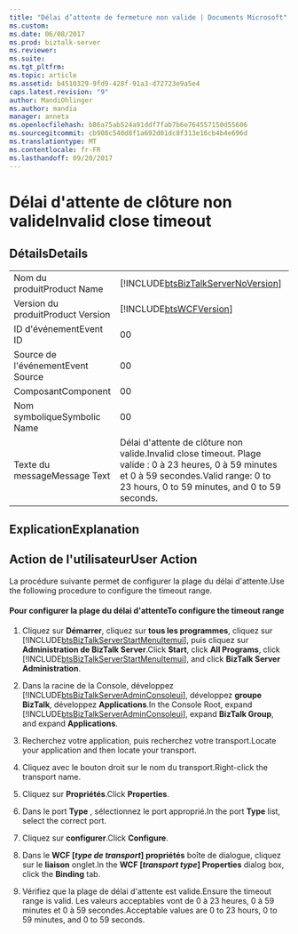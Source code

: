 ```yaml
---
title: "Délai d’attente de fermeture non valide | Documents Microsoft"
ms.custom: 
ms.date: 06/08/2017
ms.prod: biztalk-server
ms.reviewer: 
ms.suite: 
ms.tgt_pltfrm: 
ms.topic: article
ms.assetid: b4510329-9fd9-428f-91a3-d72723e9a5e4
caps.latest.revision: "9"
author: MandiOhlinger
ms.author: mandia
manager: anneta
ms.openlocfilehash: b86a75ab524a91ddf7fab7b6e764557150d55606
ms.sourcegitcommit: cb908c540d8f1a692d01dc8f313e16cb4b4e696d
ms.translationtype: MT
ms.contentlocale: fr-FR
ms.lasthandoff: 09/20/2017
---
```

# <a name="invalid-close-timeout"></a><span data-ttu-id="1efb3-102">Délai d'attente de clôture non valide</span><span class="sxs-lookup"><span data-stu-id="1efb3-102">Invalid close timeout</span></span>
## <a name="details"></a><span data-ttu-id="1efb3-103">Détails</span><span class="sxs-lookup"><span data-stu-id="1efb3-103">Details</span></span>  
  
|||  
|-|-|  
|<span data-ttu-id="1efb3-104">Nom du produit</span><span class="sxs-lookup"><span data-stu-id="1efb3-104">Product Name</span></span>|[!INCLUDE[btsBizTalkServerNoVersion](../includes/btsbiztalkservernoversion-md.md)]|  
|<span data-ttu-id="1efb3-105">Version du produit</span><span class="sxs-lookup"><span data-stu-id="1efb3-105">Product Version</span></span>|[!INCLUDE[btsWCFVersion](../includes/btswcfversion-md.md)]|  
|<span data-ttu-id="1efb3-106">ID d'événement</span><span class="sxs-lookup"><span data-stu-id="1efb3-106">Event ID</span></span>|<span data-ttu-id="1efb3-107">0</span><span class="sxs-lookup"><span data-stu-id="1efb3-107">0</span></span>|  
|<span data-ttu-id="1efb3-108">Source de l'événement</span><span class="sxs-lookup"><span data-stu-id="1efb3-108">Event Source</span></span>|<span data-ttu-id="1efb3-109">0</span><span class="sxs-lookup"><span data-stu-id="1efb3-109">0</span></span>|  
|<span data-ttu-id="1efb3-110">Composant</span><span class="sxs-lookup"><span data-stu-id="1efb3-110">Component</span></span>|<span data-ttu-id="1efb3-111">0</span><span class="sxs-lookup"><span data-stu-id="1efb3-111">0</span></span>|  
|<span data-ttu-id="1efb3-112">Nom symbolique</span><span class="sxs-lookup"><span data-stu-id="1efb3-112">Symbolic Name</span></span>|<span data-ttu-id="1efb3-113">0</span><span class="sxs-lookup"><span data-stu-id="1efb3-113">0</span></span>|  
|<span data-ttu-id="1efb3-114">Texte du message</span><span class="sxs-lookup"><span data-stu-id="1efb3-114">Message Text</span></span>|<span data-ttu-id="1efb3-115">Délai d'attente de clôture non valide.</span><span class="sxs-lookup"><span data-stu-id="1efb3-115">Invalid close timeout.</span></span> <span data-ttu-id="1efb3-116">Plage valide : 0 à 23 heures, 0 à 59 minutes et 0 à 59 secondes.</span><span class="sxs-lookup"><span data-stu-id="1efb3-116">Valid range: 0 to 23 hours, 0 to 59 minutes, and 0 to 59 seconds.</span></span>|  
  
## <a name="explanation"></a><span data-ttu-id="1efb3-117">Explication</span><span class="sxs-lookup"><span data-stu-id="1efb3-117">Explanation</span></span>  
  
## <a name="user-action"></a><span data-ttu-id="1efb3-118">Action de l'utilisateur</span><span class="sxs-lookup"><span data-stu-id="1efb3-118">User Action</span></span>  
 <span data-ttu-id="1efb3-119">La procédure suivante permet de configurer la plage du délai d'attente.</span><span class="sxs-lookup"><span data-stu-id="1efb3-119">Use the following procedure to configure the timeout range.</span></span>  
  
#### <a name="to-configure-the-timeout-range"></a><span data-ttu-id="1efb3-120">Pour configurer la plage du délai d'attente</span><span class="sxs-lookup"><span data-stu-id="1efb3-120">To configure the timeout range</span></span>  
  
1.  <span data-ttu-id="1efb3-121">Cliquez sur **Démarrer**, cliquez sur **tous les programmes**, cliquez sur [!INCLUDE[btsBizTalkServerStartMenuItemui](../includes/btsbiztalkserverstartmenuitemui-md.md)], puis cliquez sur **Administration de BizTalk Server**.</span><span class="sxs-lookup"><span data-stu-id="1efb3-121">Click **Start**, click **All Programs**, click [!INCLUDE[btsBizTalkServerStartMenuItemui](../includes/btsbiztalkserverstartmenuitemui-md.md)], and click **BizTalk Server Administration**.</span></span>  
  
2.  <span data-ttu-id="1efb3-122">Dans la racine de la Console, développez [!INCLUDE[btsBizTalkServerAdminConsoleui](../includes/btsbiztalkserveradminconsoleui-md.md)], développez **groupe BizTalk**, développez **Applications**.</span><span class="sxs-lookup"><span data-stu-id="1efb3-122">In the Console Root, expand [!INCLUDE[btsBizTalkServerAdminConsoleui](../includes/btsbiztalkserveradminconsoleui-md.md)], expand **BizTalk Group**, and expand  **Applications**.</span></span>  
  
3.  <span data-ttu-id="1efb3-123">Recherchez votre application, puis recherchez votre transport.</span><span class="sxs-lookup"><span data-stu-id="1efb3-123">Locate your application and then locate your transport.</span></span>  
  
4.  <span data-ttu-id="1efb3-124">Cliquez avec le bouton droit sur le nom du transport.</span><span class="sxs-lookup"><span data-stu-id="1efb3-124">Right-click the transport name.</span></span>  
  
5.  <span data-ttu-id="1efb3-125">Cliquez sur **Propriétés**.</span><span class="sxs-lookup"><span data-stu-id="1efb3-125">Click **Properties**.</span></span>  
  
6.  <span data-ttu-id="1efb3-126">Dans le port **Type** , sélectionnez le port approprié.</span><span class="sxs-lookup"><span data-stu-id="1efb3-126">In the port **Type** list, select the correct port.</span></span>  
  
7.  <span data-ttu-id="1efb3-127">Cliquez sur **configurer**.</span><span class="sxs-lookup"><span data-stu-id="1efb3-127">Click **Configure**.</span></span>  
  
8.  <span data-ttu-id="1efb3-128">Dans le **WCF [***type de transport***] propriétés** boîte de dialogue, cliquez sur le **liaison** onglet.</span><span class="sxs-lookup"><span data-stu-id="1efb3-128">In the **WCF [***transport type***] Properties** dialog box, click the **Binding** tab.</span></span>  
  
9. <span data-ttu-id="1efb3-129">Vérifiez que la plage de délai d'attente est valide.</span><span class="sxs-lookup"><span data-stu-id="1efb3-129">Ensure the timeout range is valid.</span></span> <span data-ttu-id="1efb3-130">Les valeurs acceptables vont de 0 à 23 heures, 0 à 59 minutes et 0 à 59 secondes.</span><span class="sxs-lookup"><span data-stu-id="1efb3-130">Acceptable values are 0 to 23 hours, 0 to 59 minutes, and 0 to 59 seconds.</span></span>